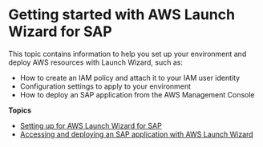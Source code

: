 # Getting started with AWS Launch Wizard for SAP<a name="launch-wizard-sap-getting-started"></a>

 This topic contains information to help you set up your environment and deploy AWS resources with Launch Wizard, such as:
+ How to create an IAM policy and attach it to your IAM user identity
+ Configuration settings to apply to your environment
+ How to deploy an SAP application from the AWS Management Console

**Topics**
+ [Setting up for AWS Launch Wizard for SAP](launch-wizard-sap-setting-up.md)
+ [Accessing and deploying an SAP application with AWS Launch Wizard](launch-wizard-sap-deploying.md)